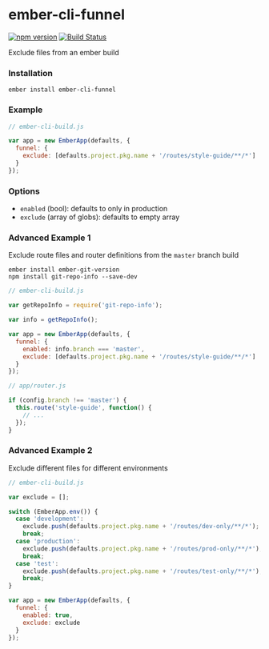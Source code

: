 # ember-cli-funnel
[![npm version](https://badge.fury.io/js/ember-cli-funnel.svg)](https://badge.fury.io/js/ember-cli-funnel)
[![Build Status](https://travis-ci.org/kellyselden/ember-cli-funnel.svg?branch=master)](https://travis-ci.org/kellyselden/ember-cli-funnel)

Exclude files from an ember build

### Installation

```
ember install ember-cli-funnel
```

### Example

```js
// ember-cli-build.js

var app = new EmberApp(defaults, {
  funnel: {
    exclude: [defaults.project.pkg.name + '/routes/style-guide/**/*']
  }
});
```

### Options

* `enabled` (bool): defaults to only in production
* `exclude` (array of globs): defaults to empty array

### Advanced Example 1

Exclude route files and router definitions from the `master` branch build

```
ember install ember-git-version
npm install git-repo-info --save-dev
```

```js
// ember-cli-build.js

var getRepoInfo = require('git-repo-info');

var info = getRepoInfo();

var app = new EmberApp(defaults, {
  funnel: {
    enabled: info.branch === 'master',
    exclude: [defaults.project.pkg.name + '/routes/style-guide/**/*']
  }
});
```

```js
// app/router.js

if (config.branch !== 'master') {
  this.route('style-guide', function() {
    // ...
  });
}
```

### Advanced Example 2

Exclude different files for different environments

```js
// ember-cli-build.js

var exclude = [];

switch (EmberApp.env()) {
  case 'development':
    exclude.push(defaults.project.pkg.name + '/routes/dev-only/**/*');
    break;
  case 'production':
    exclude.push(defaults.project.pkg.name + '/routes/prod-only/**/*');
    break;
  case 'test':
    exclude.push(defaults.project.pkg.name + '/routes/test-only/**/*');
    break;
}

var app = new EmberApp(defaults, {
  funnel: {
    enabled: true,
    exclude: exclude
  }
});
```
